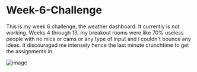 # Week-6-Challenge

This is my week 6 challenge, the weather dashboard. It currently is not working. Weeks 4 through 13, my breakout rooms were like 70% useless people with no mics 
or cams or any type of input and i couldn't bounce any ideas. It discouraged me intensely hence the last minute crunchtime to get the assignments in.

![image](https://user-images.githubusercontent.com/115498300/235286950-71d8f927-701e-4d54-ad7f-cdd85ac1d461.png)

